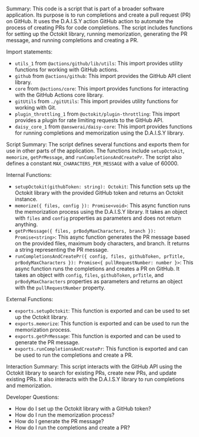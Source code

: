 Summary:
This code is a script that is part of a broader software application. Its purpose is to run completions and create a pull request (PR) on GitHub. It uses the D.A.I.S.Y action GitHub action to automate the process of creating PRs for code completions. The script includes functions for setting up the Octokit library, running memorization, generating the PR message, and running completions and creating a PR.

Import statements:
- `utils_1` from `@actions/github/lib/utils`: This import provides utility functions for working with GitHub actions.
- `github` from `@actions/github`: This import provides the GitHub API client library.
- `core` from `@actions/core`: This import provides functions for interacting with the GitHub Actions core library.
- `gitUtils` from `./gitUtils`: This import provides utility functions for working with Git.
- `plugin_throttling_1` from `@octokit/plugin-throttling`: This import provides a plugin for rate limiting requests to the GitHub API.
- `daisy_core_1` from `@answerai/daisy-core`: This import provides functions for running completions and memorization using the D.A.I.S.Y library.

Script Summary:
The script defines several functions and exports them for use in other parts of the application. The functions include `setupOctokit`, `memorize`, `getPrMessage`, and `runCompletionsAndCreatePr`. The script also defines a constant `MAX_CHARACTERS_PER_MESSAGE` with a value of 60000.

Internal Functions:
- `setupOctokit(githubToken: string): Octokit`: This function sets up the Octokit library with the provided GitHub token and returns an Octokit instance.
- `memorize({ files, config }): Promise<void>`: This async function runs the memorization process using the D.A.I.S.Y library. It takes an object with `files` and `config` properties as parameters and does not return anything.
- `getPrMessage({ files, prBodyMaxCharacters, branch }): Promise<string>`: This async function generates the PR message based on the provided files, maximum body characters, and branch. It returns a string representing the PR message.
- `runCompletionsAndCreatePr({ config, files, githubToken, prTitle, prBodyMaxCharacters }): Promise<{ pullRequestNumber: number }>`: This async function runs the completions and creates a PR on GitHub. It takes an object with `config`, `files`, `githubToken`, `prTitle`, and `prBodyMaxCharacters` properties as parameters and returns an object with the `pullRequestNumber` property.

External Functions:
- `exports.setupOctokit`: This function is exported and can be used to set up the Octokit library.
- `exports.memorize`: This function is exported and can be used to run the memorization process.
- `exports.getPrMessage`: This function is exported and can be used to generate the PR message.
- `exports.runCompletionsAndCreatePr`: This function is exported and can be used to run the completions and create a PR.

Interaction Summary:
This script interacts with the GitHub API using the Octokit library to search for existing PRs, create new PRs, and update existing PRs. It also interacts with the D.A.I.S.Y library to run completions and memorization.

Developer Questions:
- How do I set up the Octokit library with a GitHub token?
- How do I run the memorization process?
- How do I generate the PR message?
- How do I run the completions and create a PR?